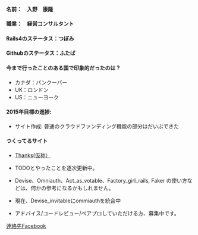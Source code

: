 #### 名前：　入野　康隆

#### 職業：　経営コンサルタント

#### Rails4のステータス：つぼみ

#### Githubのステータス：ふたば

#### 今まで行ったことのある国で印象的だったのは？
* カナダ：バンクーバー
* UK：ロンドン
* US：ニューヨーク

#### 2015年目標の進捗: 
* サイト作成: 普通のクラウドファンディング機能の部分はだいぶできた

#### つくってるサイト
* [Thanks(仮称）](https://docs.google.com/document/d/15dRps6ALMVPEOmr9gxLqmxkY4pW2S__f8AuJBypdtXA/edit "Irino's Website")

* TODOとやったことを逐次更新中。

* Devise、Omniauth、Act_as_votable、Factory_girl_rails, Faker の使い方などは、何かの参考になるかもしれません。

* 現在、Devise_invitableにommiauthを統合中

* アドバイス/コードレビュー/ペアプロしていただける方、募集中です。

 [連絡先Facebook](https://www.facebook.com/irinoyasu "Irino's Facebook")
